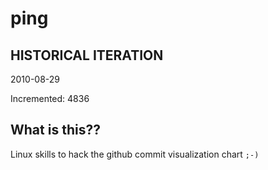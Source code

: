 # ping

## HISTORICAL ITERATION
2010-08-29

Incremented: 4836

## What is this?? 
Linux skills to hack the github commit visualization chart `;-)`
